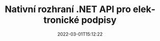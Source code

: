 ---
############################# Static ############################
layout: "product"
date: 2022-03-01T15:12:22
draft: false
#operation: 
#signaturetype: 
#fileformat: 
#productName: Java
lang: cs
#productCode: java
#otherformats: 
#breadcrumb: Put  signature on  for Java
product: "Signature"
product_tag: "signature"
platform: ".NET"
platform_tag: "net"

############################# Head ############################
head_title: ".NET Digital Signature API - Elektronický podpis Obrázky PDF Word Excel"
head_description: "C# .NET API pro digitální podpis, knihovna eSignature pro elektronické podepisování PDF, Word, Excel, PowerPoint, obrázky a formáty grafických dokumentů."

############################# Header ############################
title: "Nativní rozhraní .NET API pro elektronické podpisy"
description: "Přidejte digitální podpisy do formátů dokumentů a implementujte oblíbené typy elektronických podpisů (text, obrázek, QR kód, čárový kód, razítko a metadata) v aplikacích .NET."
button:
    enable: true

############################# SubMenu ############################
submenu:
    enable: true
    
    left:
        img_alt: "GroupDocs.Signature for .NET"
        image: "https://www.groupdocs.cloud/templates/groupdocs/images/product-logos/groupdocs-signature-net.png"
        product: "GroupDocs.Signature"
        platform: ".NET"

    middle:
        button:
            # button loop
            - link: "#overview"
              text: "Přehled"

            # button loop
            - link: "#features"
              text: "Funkce"

            # button loop
            - link: "#support"
              text: "Podpěra, podpora"

            # button loop
            - link: "https://products.groupdocs.app/signature"
              text: "Živá ukázka"

            # button loop
            - link: "https://purchase.groupdocs.com/pricing/signature/net"
              text: "Ceny"

    right:
        link_download: "https://downloads.groupdocs.com/signature"
        link_learn: "https://docs.groupdocs.com/signature/net/"
        link_buy: "https://purchase.groupdocs.com"

############################# Overview ############################
overview:
    enable: true
    content: |
      Použijte GroupDocs.Signature for .NET API k vytváření aplikací v C#, ASP.NET a dalších technologiích založených na .NET, které vám umožňují podepisovat digitální obchodní dokumenty, jako jsou PDF, Microsoft Word, tabulky Excel, prezentace PowerPoint, obrázky, OpenDocument a jiné průmyslové standardní formáty souborů bez nutnosti instalace dalšího softwaru. S touto knihovnou elektronických podpisů se snadno pracuje a vývojáři .NET mohou do svých aplikací snadno přidávat pokročilé funkce digitálního podpisu, které uživatelům umožňují bezpečně podepisovat, vyhledávat a ověřovat elektronické podpisy z oblíbených formátů dokumentů. Podporuje implementaci různých typů podpisů, jako je text, obrázek, čárový kód, QR kód, pole formuláře, razítko a metadata.  

      Rozhraní API pro podpis dokumentů vám umožňuje jednoduché a pokročilé možnosti vyhledávání, které vám umožní rychle najít požadované podpisy v dokumentu. Pomocí tohoto rozhraní API pro podepisování dokumentů je také možné použít styl podpisu, správu vzhledu a přizpůsobit vlastnosti podpisu, jako jsou rozměry, stín, zarovnání a další.  

      GroupDocs.Signature for .NET lze použít v jakémkoli vývojovém prostředí, které podporuje platformu .NET. Je kompatibilní se všemi jazyky založenými na .NET a podporuje oblíbené operační systémy (Windows, Linux, MacOS), kde lze nainstalovat rámce Mono nebo .NET (včetně .NET Core).
    tabs:
      enable: true
      
      ## TAB ONE ##
      tab_one:
        description: |
          Následuje přehled GroupDocs.Signature pro .NET:
      
        left:
          enable: true
          icon: "fab fa-html5"
          title: "Typy podpisů"
          content: |
            * Textový podpis
            * Obrazový podpis
            * Digitální podpisy
            * Podpis QR kódu
            * Podpis čárového kódu
            * Razítko Podpis
            * Podpis metadat
      
      ## TAB TWO ##
      tab_two:
        description: |
          GroupDocs.Signature for .NET podporuje zobrazení všech oblíbených [formátů souborů dokumentů] (https://docs.groupdocs.com/signature/net/supported-document-formats/). Pomocí několika řádků kódu přidejte do svých aplikací .NET podpis PDF, Microsoft Office Word, tabulku Excel, obrázek, HTML, Outlook e-mail, OneNote, Project a možnosti zobrazení grafiky.

        left:
          enable: true
          table:
            # table loop
            - title: "Microsoft Office"
              content: |
                * **Word:** DOC, DOCX, DOCM, DOT, DOTX, DOTM, RTF, TXT
                * **Excel:** XLS, XLSX, XLSM, XLSB, XLTM, XLT, XLTM, XLTX, XLAM, SXC, SpreadsheetML
                * **PowerPoint:** PPT, PPTX, PPS, PPSX, PPSM, POT, POTM, POTX, PPTM

        right:
          enable: true
          table:
            # table loop
            - title: "Images & Other Formats"
              content: |
                * **snímky**: JPG, BMP, PNG, TIFF, GIF, DCM, WEBP
                * **OpenDocument**: ODT, OTT, OTS, ODS, ODP, OTP, ODG
                * **Jpeg2000**: JP2, JPF, JPX, J2K, J2C, JPM
                * **Metasoubory**: EMF, WMF, CMX
                * **Přenosný**: PDF
                * **Škálovatelná vektorová grafika**: CDR, SVG
                * **Adobe Photoshop**: PSD
                * **Ostatní**: DJVU

      ## TAB THREE ##
      tab_three:
        description: |
          GroupDocs.Signature for .NET podporuje následující operační systémy, rámce a správce balíčků:
        
        left:
          enable: true
          table:
            # table loop
            - icon: "fab fa-windows"
              title: "Operační systémy"
              content: |
                * Windows Desktop
                * Windows Server
                * Windows Azure
                * Linux
                * MacOS

            # table loop
            - icon: "fas fa-code"
              title: "Podporované rámce"
              content: |
                * .NET Framework 2.0 or higher
                * Mono Framework 1.2 or higher
                * .NET Standard 2.0
                * .NET Core 2.0
                * .NET Core 2.1

        right:
          enable: true
          table:
            # table loop
            - icon: "fas fa-box"
              title: "Správce balíčků"
              content: |
                * NuGet

            # table loop
            - icon: "fas fa-tools"
              title: "Vývojová prostředí"
              content: |
                * Microsoft Visual Studio
                * Xamarin.Android
                * Xamarin.IOS
                * Xamarin.Mac
                * MonoDevelop

############################# Features ############################
features:
    enable: true
    title: "GroupDocs.Signature for .NET Features"

    feature:
      # feature loop
      - icon: "fas fa-copy"
        content: "Vytvářejte, prohledávejte, aktualizujte, schovávejte, ověřujte a mažte elektronické podpisy z podporovaných formátů dokumentů"

      # feature loop
      - icon: "fas fa-eye"
        content: "Zadejte pokročilé elektronické podpisy XML (XAdES) pro tabulky Excel"

      # feature loop
      - icon: "fas fa-bolt"
        content: "Získejte obrazový obsah z dokumentů podepsaných QR-kódem, čárovým kódem a obrazovým podpisem"
      
      # feature loop
      - icon: "fas fa-file-powerpoint"
        content: "Nastavte výšku, šířku, okraje a zarovnání pro podpis textu nebo obrázku a umístění na konkrétní stránku"

      # feature loop
      - icon: "fas fa-code"
        content: "Vyhledávejte, ověřujte a digitálně podepisujte prezentační dokumenty aplikace PowerPoint"

      # feature loop
      - icon: "fas fa-cloud"
        content: "Podepisujte formáty dokumentů pro zpracování textu pomocí nativních textových vodoznaků"

      # feature loop
      - icon: "fas fa-remove-format"
        content: "Podporuje zaoblené rohy pro obdélníkové typy podpisu razítka"

      # feature loop
      - icon: "fas fa-comment-slash"
        content: "Použijte textový nebo obrázkový podpis na konkrétní list aplikace Excel nebo nastavte elektronický podpis ve všech listech"

      # feature loop
      - icon: "fas fa-location-arrow"
        content: "Zadejte konkrétní číslo řádku a sloupce pro umístění podpisu textu nebo obrázku do listu aplikace Excel"

      # feature loop
      - icon: "fas fa-border-all"
        content: "Použijte stín na textový podpis v aplikaci Microsoft PowerPoint a nastavte jeho barvu, úhel a průhlednost"

      # feature loop
      - icon: "fas fa-wrench"
        content: "Konfigurace stylů ohraničení textového podpisu a možností písma pro listy aplikace Excel"

      # feature loop
      - icon: "fas fa-columns"
        content: "Nastavte typ podpisu obrázku, např. Kulaté nebo čtvercové & Konfigurace okrajů, barvy písma, rotace"

      # feature loop
      - icon: "fas fa-file-word"
        content: "Aplikujte digitální certifikáty na dokumenty, tabulky a soubory PDF s podpisovým řádkem"

      # feature loop
      - icon: "fas fa-envelope"
        content: "Proveďte nastavení barev, použijte průhlednost a otočení na podpis textu"

      # feature loop
      - icon: "fas fa-print"
        content: "Možnosti nastavení jasu a stupňů šedi a zadání odsazení podpisu obrázku v obrázku"

      # feature loop
      - icon: "fas fa-file-archive"
        content: "Vkládejte vlastní objekty, serializujte a také šifrujte a dešifrujte hodnoty podpisu metadat dokumentu PDF"

      # feature loop
      - icon: "fas fa-lock"
        content: "Skrýt, odstranit nebo upravit vzhled digitálních podpisů z dokumentů PDF"

      # feature loop
      - icon: "fas fa-file-code"
        content: "Podepisujte dokumenty PDF pomocí pole digitálního formuláře a textového podpisu jako obrázek, anotace, nálepka nebo vodoznak"
      
      # feature loop
      - icon: "fas fa-fill-drip"
        content: "Vložte textový podpis do polí formuláře v dokumentech MS Word a PDF"

      # feature loop
      - icon: "fas fa-file-excel"
        content: "Zadejte libovolné stránky dokumentů pro zpracování podpisu nebo rozšířeného ověření elektronického podpisu pro soubory aplikace Word"

      # feature loop
      - icon: "fas fa-heading"
        content: "Uložte soubor s podepsaným obrázkem v jiném formátu a exportujte podepsanou tabulku jako obrázek nebo vícestránkový TIFF"

      # feature loop
      - icon: "fas fa-project-diagram"
        content: "Přiřaďte, upravte a odstraňte heslo k podepsaným souborům a použijte eSignature na soubory chráněné heslem"

      # feature loop
      - icon: "fas fa-cube"
        content: "eSign Worksheets, PowerPoint Slides, Word dokumenty a obrázky s vlastními objekty v metadatech"

      # feature loop
      - icon: "fab fa-uncharted"
        content: "Nastavte styly podpisového štětce jako plný, textura, lineární přechod a radiální přechod"

      # feature loop
      - icon: "fab fa-uncharted"
        content: "Podepisujte dokumenty pomocí vlastního šifrovaného textu nebo dat QR-kódu"

      # feature loop
      - icon: "fab fa-uncharted"
        content: "Vyhledávejte a podepisujte soubory ve formátu DjVu jako obrázkový dokument"

      # feature loop
      - icon: "fab fa-uncharted"
        content: "Extrahujte informace o dokumentu, např. počet stránek, prostřednictvím URL souboru"

      # feature loop
      - icon: "fab fa-uncharted"
        content: "Vyhledávejte, podepisujte a ověřujte soubory CorelDraw jako obrázkové dokumenty"

      # feature loop
      - icon: "fab fa-uncharted"
        content: "Uchovávejte informace o historii zpracovaných nebo odstraněných podpisů uložených v metadatech"

      # feature loop
      - icon: "fab fa-uncharted"
        content: "Přidejte vlastní datový objekt, VCard nebo e-mailový objekt do QR kódu a ověřte šifrovaný QR kód v souborech PDF"

    more_feature:
      # more_feature_loop
      - title: "Snadno přidávejte digitální podpisy"
        content: |
          GroupDocs.Signature for .NET API umožňuje přidávat různé typy podpisů do podporovaných formátů souborů. Typy podpisů, jako je text, obrázek, digitální, razítko, QR-kód, čárový kód a metadata, lze použít pomocí GroupDocs.Signature for .NET. Následující příklad kódu ukazuje, jak použít textový podpis na dokument PDF:

          ```cs
          using (Signature signature = new Signature("D:\\sample.pdf"))
          {
          TextSignOptions options = new TextSignOptions("John Smith")
          {
          // nastavit barvu textu
          ForeColor = Color.Red
          };
          // podepsat dokument do souboru
          signature.Sign("D:\\signed.pdf", options);
          }
          ```

      # more_feature_loop
      - title: "Podporované typy podpisů čárových kódů"
        content: |
          Naše rozhraní API pro manipulaci s podpisy vám nabízí funkci pro použití podpisů čárových kódů na podporované formáty dokumentů. GroupDocs.Signature for .NET podporuje různé typy čárových kódů, například Code128, Code39Extended, Code39Standard, EAN14, EAN8, ITF14, UPCA a UPCE. K dispozici je také statický objekt s názvem „AllTypes“, který podporuje všechny registrované typy čárových kódů.

      # more_feature_loop
      - title: "Hledat podpisy a certifikáty"
        content: |
          GroupDocs.Signature for .NET API umožňuje vyhledávat digitální certifikáty z dokumentů aplikace Word, tabulek aplikace Excel a souborů PDF. Můžete také načíst všechny digitální certifikáty registrované v systému. Podpisy metadat lze také vyhledávat v dokumentech aplikace Word, tabulkách aplikace Excel, obrázcích a souborech PDF pomocí GroupDocs.Signature for .NET API.  

          Prostřednictvím GroupDocs.Signature for .NET API můžete vyhledávat podpisy QR-Code a čárových kódů v jakémkoli dokumentu, prezentaci, tabulce, obrázku i souboru PDF a načítat průběh vyhledávání. Můžete také vyhledávat vlastní datové objekty z dokumentů podepsaných podpisem QR-Code.

      # more_feature_loop
      - title: "Rozšířené možnosti vyhledávání pro čárový kód"
        content: |
          Pomocí GroupDocs.Signature for.NET API můžete velmi snadno vyhledat a najít požadovaný čárový kód, protože naše podpisové API nabízí pokročilé možnosti vyhledávání. Umožňují vám vyhledávat čárový kód na konkrétní stránce, prohledávat celý dokument, specifikovat různé stránky k prohledávání (první, poslední, sudé, liché), vyhledávat čárový kód konkrétního typu kódování, hledat čárový kód na základě konkrétního textového řetězce nebo hledat čárový kód. na základě řetězce s možností „obsahuje“.

############################# Support ############################
support:
    enable: true

############################# Solutions ############################
solutions:
    enable: true
    title: "GroupDocs.Signature nabízí rozhraní API pro prohlížení dokumentů pro další populární vývojová prostředí"

    solution:
        # solution loop
        - img_alt: "GroupDocs.Signature for Java"
          image: "https://www.groupdocs.cloud/templates/groupdocs/images/product-logos/groupdocs-signature-java.png"
          product: "GroupDocs.Signature"
          platform: "Java"
          link: "/signature/java/"

############################# Back to top ###############################
back_to_top:
  enable: true
---